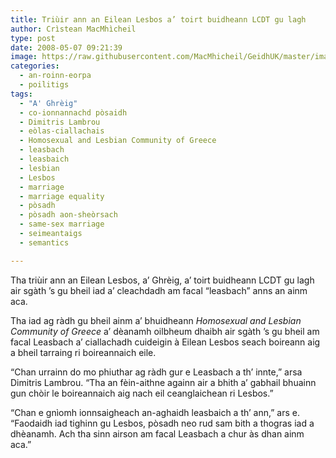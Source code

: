 ```yaml
---
title: Triùir ann an Eilean Lesbos a’ toirt buidheann LCDT gu lagh
author: Crìstean MacMhìcheil
type: post
date: 2008-05-07 09:21:39
image: https://raw.githubusercontent.com/MacMhicheil/GeidhUK/master/images/2008-05-07-triuir-ann-an-eilean-lesbos-a-toirt-buidheann-lcdt-gu-lagh.jpg
categories:
  - an-roinn-eorpa
  - poilitigs
tags:
  - "A' Ghrèig"
  - co-ionnannachd pòsaidh
  - Dimitris Lambrou
  - eòlas-ciallachais
  - Homosexual and Lesbian Community of Greece
  - leasbach
  - leasbaich
  - lesbian
  - Lesbos
  - marriage
  - marriage equality
  - pòsadh
  - pòsadh aon-sheòrsach
  - same-sex marriage
  - seimeantaigs
  - semantics

---
```

Tha triùir ann an Eilean Lesbos, a&#8217; Ghrèig, a&#8217; toirt buidheann LCDT gu lagh air sgàth &#8217;s gu bheil iad a&#8217; cleachdadh am facal &#8220;leasbach&#8221; anns an ainm aca.

<!--more-->

Tha iad ag ràdh gu bheil ainm a&#8217; bhuidheann _Homosexual and Lesbian Community of Greece_ a&#8217; dèanamh oilbheum dhaibh air sgàth &#8217;s gu bheil am facal Leasbach a&#8217; ciallachadh cuideigin à Eilean Lesbos seach boireann aig a bheil tarraing ri boireannaich eile.

&#8220;Chan urrainn do mo phiuthar ag ràdh gur e Leasbach a th&#8217; innte,&#8221; arsa Dimitris Lambrou. &#8220;Tha an fèin-aithne againn air a bhith a&#8217; gabhail bhuainn gun chòir le boireannaich aig nach eil ceanglaichean ri Lesbos.&#8221;

&#8220;Chan e gnìomh ionnsaigheach an-aghaidh leasbaich a th&#8217; ann,&#8221; ars e. &#8220;Faodaidh iad tighinn gu Lesbos, pòsadh neo rud sam bith a thogras iad a dhèanamh. Ach tha sinn airson am facal Leasbach a chur às dhan ainm aca.&#8221;
